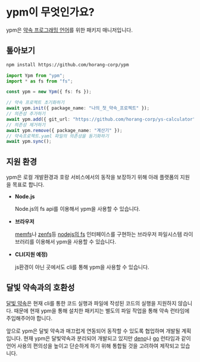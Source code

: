# ypm이 무엇인가요?

ypm은 [약속 프로그래밍 언어](https://dalbit-yaksok.postica.app/)를 위한 패키지
매니저입니다.

## 톺아보기

```sh
npm install https://github.com/horang-corp/ypm
```

```typescript
import Ypm from "ypm";
import * as fs from "fs";

const ypm = new Ypm({ fs: fs });

// 약속 프로젝트 초기화하기
await ypm.init({ package_name: "나의_첫_약속_프로젝트" });
// 의존성 추가하기
await ypm.add({ git_url: "https://github.com/horang-corp/ys-calculator" });
// 의존성 제거하기
await ypm.remove({ package_name: "계산기" });
// 약속프로젝트.yaml 파일의 의존성을 동기화하기
await ypm.sync();
```

## 지원 환경

ypm은 로컬 개발환경과 호랑 서비스에서의 동작을 보장하기 위해 아래 플랫폼의
지원을 목표로 합니다.

- **Node.js**

  Node.js의 fs api를 이용해서 ypm을 사용할 수 있습니다.
- **브라우저**

  [memfs](https://www.npmjs.com/package/memfs)나
  [zenfs](https://www.npmjs.com/package/@zenfs/core)등
  [nodejs의 fs](https://nodejs.org/api/fs.html) 인터페이스를 구현하는 브라우저
  파일시스템 라이브러리를 이용해서 ypm을 사용할 수 있습니다.
- **CLI(지원 예정)**

  js환경이 아닌 곳에서도 cli를 통해 ypm을 사용할 수 있습니다.

## 달빛 약속과의 호환성

[달빛 약속](https://github.com/rycont/dalbit-yaksok)은 현재 cli를 통한 코드
실행과 파일에 작성된 코드의 실행을 지원하지 않습니다. 때문에 현재 ypm을 통해
설치한 패키지는 별도의 파일 작업을 통해 약속 런타임에 주입해주어야 합니다.

앞으로 ypm은 달빛 약속과 매끄럽게 연동되어 동작할 수 있도록 협업하며 개발될
계획입니다. 현재 ypm은 달빛약속과 분리되어 개발되고 있지만
[deno](https://deno.com/)나 [go](https://go.dev/) 런타임과 같이 언어 사용의
편의성을 높이고 단순하게 하기 위해 통합될 것을 고려하여 제작되고 있습니다.
